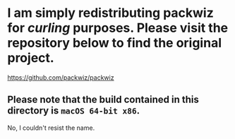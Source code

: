 # I am simply redistributing packwiz for *curling* purposes. Please visit the repository below to find the original project.
https://github.com/packwiz/packwiz
## Please note that the build contained in this directory is `macOS 64-bit x86`.
No, I couldn't resist the name.
